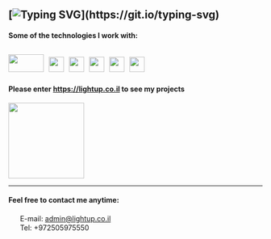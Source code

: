 [![Typing SVG](https://readme-typing-svg.herokuapp.com?color=%2318526C&size=25&center=false&lines=Welcome+to+my+github+profile!)](https://git.io/typing-svg)
---
#### Some of the technologies I work with:
<img src="https://upload.wikimedia.org/wikipedia/commons/thumb/8/8e/Nextjs-logo.svg/1280px-Nextjs-logo.svg.png" width="70px" height="35px"/>&nbsp;&nbsp;<img src="https://www.logigroup.com/images/modules/react.gif" width="30px" height="30px"/>&nbsp;&nbsp;<img src="https://pngimg.com/uploads/wordpress/wordpress_PNG67.png" width="30px" height="30px"/>&nbsp;&nbsp;<img src="https://cdn-icons-png.flaticon.com/512/2748/2748383.png" width="30px" height="30px"/>&nbsp;&nbsp;<img src="https://rt-ed.com/wp-content/uploads/2021/05/nodejs-logo-1.png" width="30px" height="30px"/>&nbsp;&nbsp;<img src="https://upload.wikimedia.org/wikipedia/commons/thumb/b/b2/Database-mysql.svg/1448px-Database-mysql.svg.png" width="30px" height="30px"/>
---
#### Please enter https://lightup.co.il to see my projects
<img src="https://i1.wp.com/lightup.co.il/wp-content/uploads/2021/01/logo-4.png?w=400&ssl=1" width="150px"/>

---

#### Feel free to contact me anytime:
<img src="https://cdn-icons-png.flaticon.com/512/732/732200.png" width="15px"/>&nbsp; E-mail: admin@lightup.co.il 
</br>
<img src="https://cdn-icons-png.flaticon.com/512/3014/3014736.png" width="15px"/>&nbsp; Tel: +972505975550
